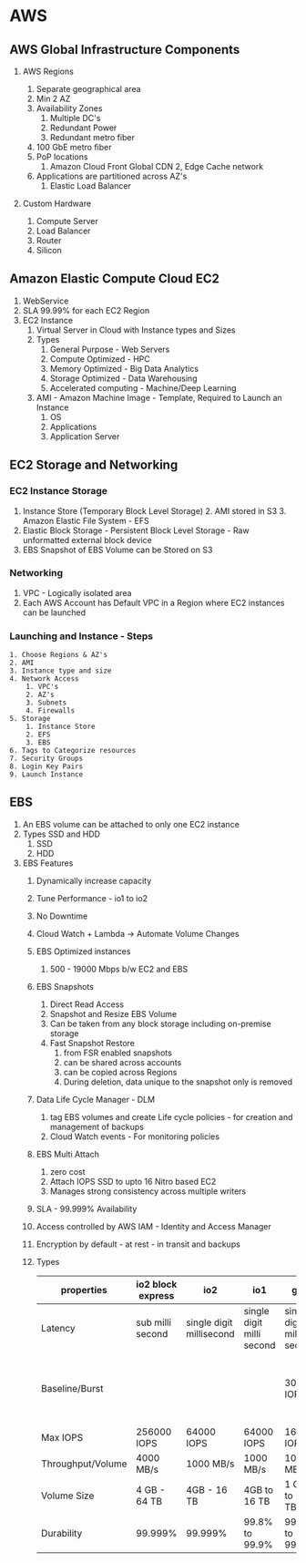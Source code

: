 # AWS

## AWS Global Infrastructure Components

1. AWS Regions
    1. Separate geographical area
    2. Min 2 AZ 
    2. Availability Zones
        1. Multiple DC's
        2. Redundant Power
        3. Redundant metro fiber 
    3. 100 GbE metro fiber 
    4. PoP locations
        1. Amazon Cloud Front Global CDN
        2, Edge Cache network
    5. Applications are partitioned across AZ's
        1. Elastic Load Balancer  

2. Custom Hardware
    1. Compute Server
    2. Load Balancer
    3. Router
    4. Silicon

## Amazon Elastic Compute Cloud EC2

1. WebService
2. SLA 99.99% for each EC2 Region
3. EC2 Instance
    1. Virtual Server in Cloud with Instance types and Sizes
    2. Types
        1. General Purpose - Web Servers
        2. Compute Optimized - HPC
        3. Memory Optimized - Big Data Analytics
        4. Storage Optimized - Data Warehousing
        5. Accelerated computing - Machine/Deep Learning
    3. AMI - Amazon Machine Image - Template, Required to Launch an Instance
        1. OS
        2. Applications
        3. Application Server
     
## EC2 Storage and Networking

### EC2 Instance Storage 
1. Instance Store (Temporary Block Level Storage)
    2. AMI stored in S3
    3. Amazon Elastic File System - EFS
2. Elastic Block Storage - Persistent Block Level Storage - Raw unformatted external block device
3. EBS Snapshot of EBS Volume can be Stored on S3

### Networking
1. VPC - Logically isolated area
2. Each AWS Account has Default VPC in a Region where EC2 instances can be launched

### Launching and Instance - Steps
    1. Choose Regions & AZ's
    2. AMI
    3. Instance type and size
    4. Network Access 
        1. VPC's 
        2. AZ's 
        3. Subnets
        4. Firewalls
    5. Storage
        1. Instance Store
        2. EFS
        3. EBS
    6. Tags to Categorize resources
    7. Security Groups
    8. Login Key Pairs
    9. Launch Instance
 
## EBS

1. An EBS volume can be attached to only one EC2 instance
2. Types SSD and HDD
    1. SSD
    2. HDD
3. EBS Features
    1. Dynamically increase capacity
    2. Tune Performance - io1 to io2
    3. No Downtime
    4. Cloud Watch + Lambda -> Automate Volume Changes
    5. EBS Optimized instances
        1. 500 - 19000 Mbps b/w EC2 and EBS
    6. EBS Snapshots
        1. Direct Read Access
        2. Snapshot and Resize EBS Volume
        3. Can be taken from any block storage including on-premise storage
        4. Fast Snapshot Restore
            1. from FSR enabled snapshots
            2. can be shared across accounts
            3. can be copied across Regions
            4. During deletion, data unique to the snapshot only is removed
    7. Data Life Cycle Manager - DLM
        1. tag EBS volumes and create Life cycle policies - for creation and management of backups
        2. Cloud Watch events - For monitoring policies
    8. EBS Multi Attach
        1. zero cost
        2. Attach IOPS SSD to upto 16 Nitro based EC2
        3. Manages strong consistency across multiple writers
    9. SLA - 99.999% Availability
    10. Access controlled by AWS IAM - Identity and Access Manager
    11. Encryption by default - at rest - in transit and backups
    12. Types

        |properties|io2 block express| io2| io1 | gp3| gp2| st1 | sc1|
        |----------|-----------------| ---|-----|----|----|-----|----|
        |Latency|sub milli second | single digit millisecond |single digit milli second  |single digit milli second|single digit milli second  |  |  |
        |Baseline/Burst| |  |  | 3000 IOPS | 3IOPS/GB Burst: 3000 IOPS|40 MB/s per TB Burst 250 MB/s  |12 MB/s per TB Burst 80 MB/s  |
        |Max IOPS |256000 IOPS |64000 IOPS|64000 IOPS |16000 IOPS|16000 IOPS| 500 IOPS| 250 IOPS|  
        |Throughput/Volume |4000 MB/s | 1000 MB/s | 1000 MB/s |1000 MB/s  |250 MB/s  |500 MB/s |250 MB/s |
        |Volume Size|4 GB - 64 TB|4GB - 16 TB|4GB to 16 TB|1 GB to 16 TB|1GB -16 TB |500 GB - 16 TB | 500 GB - 16 TB |
        |Durability|99.999%|99.999% | 99.8% to 99.9%| 99.8% to 99.9% |99.8% to 99.9%  |99.8% to 99.9%  |99.8% to 99.9%  |



    
    
